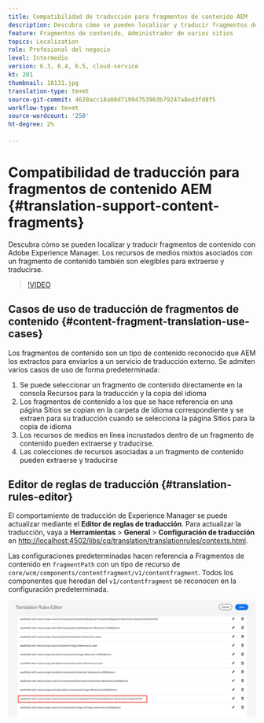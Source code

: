 ```yaml
---
title: Compatibilidad de traducción para fragmentos de contenido AEM
description: Descubra cómo se pueden localizar y traducir fragmentos de contenido con Adobe Experience Manager. Los recursos de medios mixtos asociados con un fragmento de contenido también son elegibles para extraerse y traducirse.
feature: Fragmentos de contenido, Administrador de varios sitios
topics: Localization
role: Profesional del negocio
level: Intermedio
version: 6.3, 6.4, 6.5, cloud-service
kt: 201
thumbnail: 18131.jpg
translation-type: tm+mt
source-git-commit: 4620acc18a08d71994753903b79247a8ed3fd8f5
workflow-type: tm+mt
source-wordcount: '250'
ht-degree: 2%

---
```



# Compatibilidad de traducción para fragmentos de contenido AEM {#translation-support-content-fragments}

Descubra cómo se pueden localizar y traducir fragmentos de contenido con Adobe Experience Manager. Los recursos de medios mixtos asociados con un fragmento de contenido también son elegibles para extraerse y traducirse.

>[!VIDEO](https://video.tv.adobe.com/v/18131/?quality=12&learn=on)

## Casos de uso de traducción de fragmentos de contenido {#content-fragment-translation-use-cases}

Los fragmentos de contenido son un tipo de contenido reconocido que AEM los extractos para enviarlos a un servicio de traducción externo. Se admiten varios casos de uso de forma predeterminada:

1. Se puede seleccionar un fragmento de contenido directamente en la consola Recursos para la traducción y la copia del idioma
2. Los fragmentos de contenido a los que se hace referencia en una página Sitios se copian en la carpeta de idioma correspondiente y se extraen para su traducción cuando se selecciona la página Sitios para la copia de idioma
3. Los recursos de medios en línea incrustados dentro de un fragmento de contenido pueden extraerse y traducirse.
4. Las colecciones de recursos asociadas a un fragmento de contenido pueden extraerse y traducirse

## Editor de reglas de traducción {#translation-rules-editor}

El comportamiento de traducción de Experience Manager se puede actualizar mediante el **Editor de reglas de traducción**. Para actualizar la traducción, vaya a **Herramientas** > **General** > **Configuración de traducción** en [http://localhost:4502/libs/cq/translation/translationrules/contexts.html](http://localhost:4502/libs/cq/translation/translationrules/contexts.html).

Las configuraciones predeterminadas hacen referencia a Fragmentos de contenido en `fragmentPath` con un tipo de recurso de `core/wcm/components/contentfragment/v1/contentfragment`. Todos los componentes que heredan del `v1/contentfragment` se reconocen en la configuración predeterminada.

![Editor de reglas de traducción](assets/translation-configuration.png)

